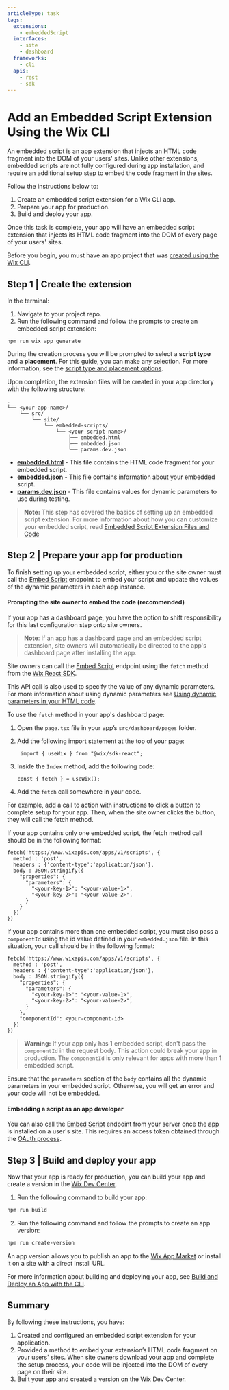```yaml
---
articleType: task
tags: 
  extensions: 
    - embeddedScript
  interfaces:
    - site
    - dashboard
  frameworks: 
    - cli
  apis:
    - rest
    - sdk
---
```


# Add an Embedded Script Extension Using the Wix CLI

An embedded script is an app extension that injects an HTML code fragment into the DOM of your users' sites. Unlike other extensions, embedded scripts are not fully configured during app installation, and require an additional setup step to embed the code fragment in the sites.

Follow the instructions below to:

1. Create an embedded script extension for a Wix CLI app.
2. Prepare your app for production.
3. Build and deploy your app.

Once this task is complete, your app will have an embedded script extension that injects its HTML code fragment into the DOM of every page of your users' sites.

Before you begin, you must have an app project that was [created using the Wix CLI](https://dev.wix.com/docs/build-apps/developer-tools/cli/get-started/quick-start).

## Step 1 | Create the extension

In the terminal:
1. Navigate to your project repo.
2. Run the following command and follow the prompts to create an embedded script extension:

```tsx
npm run wix app generate
```

During the creation process you will be prompted to select a **script type** and a **placement**. For this guide, you can make any selection. For more information, see the [script type and placement options](./embedded-script-extension-files-and-code.md#embeddedjson).

Upon completion, the extension files will be created in your app directory with the following structure:

  ```tsx
  .
  └── <your-app-name>/
      └── src/
          └── site/
              └── embedded-scripts/
                  └── <your-script-name>/
                      ├── embedded.html
                      ├── embedded.json
                      └── params.dev.json
  ```

+ [**embedded.html**](./embedded-script-extension-files-and-code.md#embeddedhtml) - This file contains the HTML code fragment for your embedded script.
+ [**embedded.json**](./embedded-script-extension-files-and-code.md#embeddedjson) - This file contains information about your embedded script.
+ [**params.dev.json**](./embedded-script-extension-files-and-code.md#paramsdevjson) - This file contains values for dynamic parameters to use during testing.

> **Note:** This step has covered the basics of setting up an embedded script extension. For more information about how you can customize your embedded script, read [Embedded Script Extension Files and Code](./embedded-script-extension-files-and-code.md)

## Step 2 | Prepare your app for production

To finish setting up your embedded script, either you or the site owner must call the [Embed Script](https://dev.wix.com/docs/rest/api-reference/app-management/apps/embedded-scripts/embed-script) endpoint to embed your script and update the values of the dynamic parameters in each app instance.

#### Prompting the site owner to embed the code (recommended)

If your app has a dashboard page, you have the option to shift responsibility for this last configuration step onto site owners.

>**Note**: If an app has a dashboard page and an embedded script extension, site owners will automatically be directed to the app's dashboard page after installing the app.

Site owners can call the [Embed Script](https://dev.wix.com/docs/rest/api-reference/app-management/apps/embedded-scripts/embed-script) endpoint using the `fetch` method from the [Wix React SDK](https://dev.wix.com/docs/sdk/api-reference/sdk-react/setup).

This API call is also used to specify the value of any dynamic parameters. For more information about using dynamic parameters see [Using dynamic parameters in your HTML code](./embedded-script-extension-files-and-code.md#using-dynamic-parameters-in-your-html-code).

To use the `fetch` method in your app's dashboard page:

1. Open the `page.tsx` file in your app’s `src/dashboard/pages` folder.
2. Add the following import statement at the top of your page:

     ```tsx
      import { useWix } from "@wix/sdk-react";
      ```

3. Inside the `Index` method, add the following code:

      ```tsx
      const { fetch } = useWix();
      ```

4. Add the `fetch` call somewhere in your code.

For example, add a call to action with instructions to click a button to complete setup for your app. Then, when the site owner clicks the button, they will call the fetch method.

If your app contains only one embedded script, the fetch method call should be in the following format:

  ```tsx
  fetch('https://www.wixapis.com/apps/v1/scripts', {
    method : 'post',
    headers : {'content-type':'application/json'},
    body : JSON.stringify({
      "properties": {
        "parameters": {
          "<your-key-1>": "<your-value-1>",
          "<your-key-2>": "<your-value-2>",
        }
      }
    })
  })
  ```

If your app contains more than one embedded script, you must also pass a `componentId` using the id value defined in your `embedded.json` file. In this situation, your call should be in the following format:

  ```tsx
  fetch('https://www.wixapis.com/apps/v1/scripts', {
    method : 'post',
    headers : {'content-type':'application/json'},
    body : JSON.stringify({
      "properties": {
        "parameters": {
          "<your-key-1>": "<your-value-1>",
          "<your-key-2>": "<your-value-2>",
        }
      },
      "componentId": <your-component-id>
    })
  })
  ```
<blockquote class="warning">

__Warning:__
If your app only has 1 embedded script, don't pass the `componentId` in the request body. This action could break your app in production. The `componentId` is only relevant for apps with more than 1 embedded script.

</blockquote>

Ensure that the `parameters` section of the `body` contains all the dynamic parameters in your embedded script. Otherwise, you will get an error and your code will not be embedded.

#### Embedding a script as an app developer

You can also call the [Embed Script](https://dev.wix.com/docs/rest/api-reference/app-management/apps/embedded-scripts/embed-script) endpoint from your server once the app is installed on a user's site. This requires an access token obtained through the [OAuth process](https://dev.wix.com/docs/build-apps/build-your-app/authentication/oauth).

## Step 3 | Build and deploy your app

Now that your app is ready for production, you can build your app and create a version in the [Wix Dev Center](https://dev.wix.com/apps/my-apps?viewId=active-apps-view). 

1. Run the following command to build your app:

  ```bash
  npm run build
  ```

2. Run the following command and follow the prompts to create an app version:

  ```bash
  npm run create-version
  ```

An app version allows you to publish an app to the [Wix App Market](https://www.wix.com/app-market) or install it on a site with a direct install URL.

For more information about building and deploying your app, see [Build and Deploy an App with the CLI](../app-development/build-and-deploy-an-app-with-the-cli.md).

## Summary

By following these instructions, you have:

1. Created and configured an embedded script extension for your application.
2. Provided a method to embed your extension’s HTML code fragment on your users' sites. When site owners download your app and complete the setup process, your code will be injected into the DOM of every page on their site.
3. Built your app and created a version on the Wix Dev Center.

